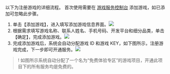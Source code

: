 以下为注册游戏的详细流程。
首次使用需要在 [游戏服务控制台](https://console.cloud.tencent.com/gameservice) 添加游戏，如已添加可忽略此步骤。

1. 单击【添加游戏】，进入填写添加游戏信息界面。![](https://mc.qcloudimg.com/static/img/de8c110aa47a3bef807693b2b60a614e/image.png)
2. 根据需求填写游戏名称、联系人姓名、手机号码、开发平台和细分品类，单击【确定】，完成添加游戏。![](https://mc.qcloudimg.com/static/img/508fff7e3d9d201e2594198c0742395c/image.png)
3. 完成添加游戏后，系统会自动分配游戏 ID 和游戏 KEY，如下图所示，注册游戏完成，下一步即可开通服务。![](https://mc.qcloudimg.com/static/img/1cbe251bb8495508209c0864c55f1b15/image.png)
>! 如图所示系统自动分配了一个名为“免费体验专区”的游戏项目，开通此项目下的所有服务均是免费的。
